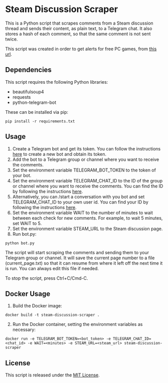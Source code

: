 # Steam Discussion Scraper

This is a Python script that scrapes comments from a Steam discussion thread and sends their content, as plain text, to a Telegram chat. It also stores a hash of each comment, so that the same comment is not sent twice.

This script was created in order to get alerts for free PC games, from [this url](https://steamcommunity.com/groups/GrabFreeGames/discussions/1/483366528924521316/).

## Dependencies

This script requires the following Python libraries:

- beautifulsoup4
- requests
- python-telegram-bot

These can be installed via pip:

```
pip install -r requirements.txt
```

## Usage

1. Create a Telegram bot and get its token. You can follow the instructions [here](https://core.telegram.org/bots#creating-a-new-bot) to create a new bot and obtain its token.
2. Add the bot to a Telegram group or channel where you want to receive the comments.
3. Set the environment variable TELEGRAM_BOT_TOKEN to the token of your bot.
4. Set the environment variable TELEGRAM_CHAT_ID to the ID of the group or channel where you want to receive the comments. You can find the ID by following the instructions [here](https://stackoverflow.com/questions/32423837/telegram-bot-how-to-get-a-group-chat-id).
5. Alternatively, you can /start a conversation with you bot and set TELEGRAM_CHAT_ID to your own user id. You can find your ID by following the instructions [here](https://stackoverflow.com/questions/31078710/how-to-obtain-telegram-chat-id-for-a-specific-user).
6. Set the environment variable WAIT to the number of minutes to wait between each check for new comments. For example, to wait 5 minutes, set WAIT to 5.
7. Set the environment variable STEAM_URL to the Steam discussion page.
8. Run bot.py:
```
python bot.py
```

The script will start scraping the comments and sending them to your Telegram group or channel. It will save the current page number to a file (current_page.txt) so that it can resume from where it left off the next time it is run. You can always edit this file if needed.

To stop the script, press Ctrl+C/Cmd-C.

## Docker Usage

1. Build the Docker image:
```
docker build -t steam-discussion-scraper .
```

2. Run the Docker container, setting the environment variables as necessary:
```
docker run -e TELEGRAM_BOT_TOKEN=<bot_token> -e TELEGRAM_CHAT_ID=<chat_id> -e WAIT=<minutes> -e STEAM_URL=<steam_url> steam-discussion-scraper
```

## License

This script is released under the [MIT License](https://opensource.org/licenses/MIT).
